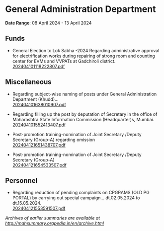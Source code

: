 # General Administration Department

**Date Range**: 08 April 2024 - 13 April 2024


## Funds
- General Election to Lok Sabha -2024 Regarding administrative approval for electrification works during repairing of strong room and counting center for EVMs and VVPATs at Gadchiroli district.\
  [202404101118222807.pdf](https://gr.maharashtra.gov.in/Site/Upload/Government%20Resolutions/English/202404101118222807.pdf)

## Miscellaneous
- Regarding subject-wise naming of posts under General Administration Department (Khudd)...\
  [202404101638010907.pdf](https://gr.maharashtra.gov.in/Site/Upload/Government%20Resolutions/English/202404101638010907.pdf)

- Regarding filling up the post by deputation of Secretary in the office of Maharashtra State Information Commission (Headquarter)s, Mumbai.\
  [202404101552413407.pdf](https://gr.maharashtra.gov.in/Site/Upload/Government%20Resolutions/English/202404101552413407.pdf)

- Post-promotion training-nomination of Joint Secretary /Deputy Secretary (Group-A) regarding omission\
  [202404121651438707.pdf](https://gr.maharashtra.gov.in/Site/Upload/Government%20Resolutions/English/202404121651438707....pdf)

- Post-promotion training-nomination of Joint Secretary /Deputy Secretary (Group-A)\
  [202404121654533507.pdf](https://gr.maharashtra.gov.in/Site/Upload/Government%20Resolutions/English/202404121654533507.pdf)

## Personnel
- Regarding reduction of pending complaints on CPGRAMS (OLD PG PORTAL) by carrying out special campaign... dt.02.05.2024 to dt.15.05.2024.\
  [202404121553591507.pdf](https://gr.maharashtra.gov.in/Site/Upload/Government%20Resolutions/English/202404121553591507.pdf)


*Archives of earlier summaries are available at http://mahsummary.orgpedia.in/en/archive.html*